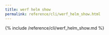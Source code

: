 ```yaml
---
title: werf helm show
permalink: reference/cli/werf_helm_show.html
---
```


{% include /reference/cli/werf_helm_show.md %}
